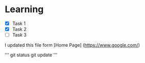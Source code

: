 # Learning

- [x] Task 1
- [x] Task 2
- [ ] Task 3

I updated this file form [Home Page] (https://www.google.com/)

'''
git status
git update
'''
